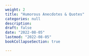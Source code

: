 ```yaml
---
weight: 2
title: "Humorous Anecdotes & Quotes"
categories: null
description: 
draft: false
date: "2022-08-05"
lastmod: "2022-08-05"
bookCollapseSection: true

---
```


